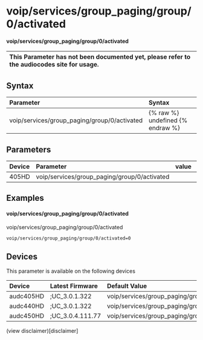 ﻿---
description: voip/services/group_paging/group/0/activated
search: false
---

# voip/services/group_paging/group/0/activated

#### voip/services/group_paging/group/0/activated


| This Parameter has not been documented yet, please refer to the audiocodes site for usage.  |
| :--- |

## Syntax
| Parameter | Syntax |
| :--- | :--- |
|voip/services/group_paging/group/0/activated | {% raw %} undefined {% endraw %} |

## Parameters
|Device|Parameter|value|Description|
|:---|:---|:---|:---|
| 405HD | voip/services/group_paging/group/0/activated |  |  |

## Examples
#### voip/services/group_paging/group/0/activated

voip/services/group_paging/group/0/activated

```
voip/services/group_paging/group/0/activated=0
```

## Devices
This parameter is available on the following devices

| Device | Latest Firmware | Default Value |
|:---|:---|:---|
| audc405HD | ;UC_3.0.1.322 | voip/services/group_paging/group/0/activated=0 
| audc440HD | ;UC_3.0.1.322 | voip/services/group_paging/group/0/activated=0 
| audc450HD | ;UC_3.0.4.111.77 | voip/services/group_paging/group/0/activated=0 

(view disclaimer)[disclaimer]
